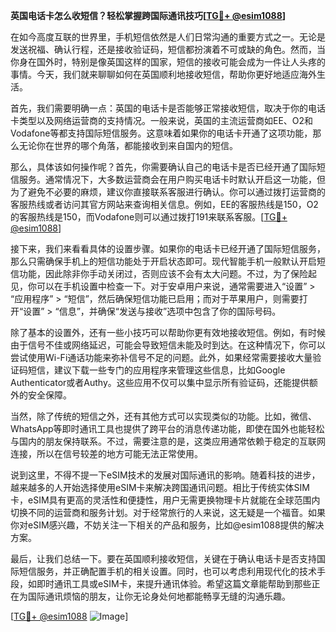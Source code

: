 **英国电话卡怎么收短信？轻松掌握跨国际通讯技巧[[TG💪+ @esim1088](https://t.me/s/esim1088)]**

在如今高度互联的世界里，手机短信依然是人们日常沟通的重要方式之一。无论是发送祝福、确认行程，还是接收验证码，短信都扮演着不可或缺的角色。然而，当你身在国外时，特别是像英国这样的国家，短信的接收可能会成为一件让人头疼的事情。今天，我们就来聊聊如何在英国顺利地接收短信，帮助你更好地适应海外生活。

首先，我们需要明确一点：英国的电话卡是否能够正常接收短信，取决于你的电话卡类型以及网络运营商的支持情况。一般来说，英国的主流运营商如EE、O2和Vodafone等都支持国际短信服务。这意味着如果你的电话卡开通了这项功能，那么无论你在世界的哪个角落，都能接收到来自国内的短信。

那么，具体该如何操作呢？首先，你需要确认自己的电话卡是否已经开通了国际短信服务。通常情况下，大多数运营商会在用户购买电话卡时默认开启这一功能，但为了避免不必要的麻烦，建议你直接联系客服进行确认。你可以通过拨打运营商的客服热线或者访问其官方网站来查询相关信息。例如，EE的客服热线是150，O2的客服热线是150，而Vodafone则可以通过拨打191来联系客服。[[TG💪+ @esim1088](https://t.me/s/esim1088)]

接下来，我们来看看具体的设置步骤。如果你的电话卡已经开通了国际短信服务，那么只需确保手机上的短信功能处于开启状态即可。现代智能手机一般默认开启短信功能，因此除非你手动关闭过，否则应该不会有太大问题。不过，为了保险起见，你可以在手机设置中检查一下。对于安卓用户来说，通常需要进入“设置” > “应用程序” > “短信”，然后确保短信功能已启用；而对于苹果用户，则需要打开“设置” > “信息”，并确保“发送与接收”选项中包含了你的国际号码。

除了基本的设置外，还有一些小技巧可以帮助你更有效地接收短信。例如，有时候由于信号不佳或网络延迟，可能会导致短信未能及时到达。在这种情况下，你可以尝试使用Wi-Fi通话功能来弥补信号不足的问题。此外，如果经常需要接收大量验证码短信，建议下载一些专门的应用程序来管理这些信息，比如Google Authenticator或者Authy。这些应用不仅可以集中显示所有验证码，还能提供额外的安全保障。

当然，除了传统的短信之外，还有其他方式可以实现类似的功能。比如，微信、WhatsApp等即时通讯工具也提供了跨平台的消息传递功能，即使在国外也能轻松与国内的朋友保持联系。不过，需要注意的是，这类应用通常依赖于稳定的互联网连接，所以在信号较差的地方可能无法正常使用。

说到这里，不得不提一下eSIM技术的发展对国际通讯的影响。随着科技的进步，越来越多的人开始选择使用eSIM卡来解决跨国通讯问题。相比于传统实体SIM卡，eSIM具有更高的灵活性和便捷性，用户无需更换物理卡片就能在全球范围内切换不同的运营商和服务计划。对于经常旅行的人来说，这无疑是一个福音。如果你对eSIM感兴趣，不妨关注一下相关的产品和服务，比如@esim1088提供的解决方案。

最后，让我们总结一下。要在英国顺利接收短信，关键在于确认电话卡是否支持国际短信服务，并正确配置手机的相关设置。同时，也可以考虑利用现代化的技术手段，如即时通讯工具或eSIM卡，来提升通讯体验。希望这篇文章能帮助到那些正在为国际通讯烦恼的朋友，让你无论身处何地都能畅享无缝的沟通乐趣。

[[TG💪+ @esim1088](https://t.me/s/esim1088) ![Image](https://i.postimg.cc/4NQfJmqS/Snipaste-2025-05-13-00-14-12.png)]